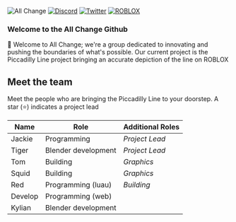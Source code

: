 ![All Change](https://jckiehades.xyz/media/banner2.png)
[![Discord](https://badgen.net/badge/Discord/All%20Change/Black?icon=discord)](https://discord.gg/all-change-community-711953889934573631) [![Twitter](https://badgen.net/badge/Twitter/All%20Change?icon=twitter)](https://twitter.com/AllChangeROBLOX) [![ROBLOX](https://badgen.net/badge/Roblox/All%20Change/Black)](https://www.roblox.com/groups/33039862/AII-Change#!/about)
### Welcome to the All Change Github
👋 Welcome to All Change; we're a group dedicated to innovating and pushing the boundaries of what's possible. Our current project is the Piccadilly Line project bringing an accurate depiction of the line on ROBLOX
## Meet the team
Meet the people who are bringing the Piccadilly Line to your doorstep. A star (⭐) indicates a project lead

| Name         | Role     | Additional Roles |
|--------------|-----------|--------------|
| Jackie | Programming|*Project Lead*
| Tiger | Blender development|*Project Lead*
| Tom | Building|*Graphics*
| Squid | Building|*Graphics*
| Red | Programming (luau)|*Building*
| Develop | Programming (web)
| Kylian | Blender development
